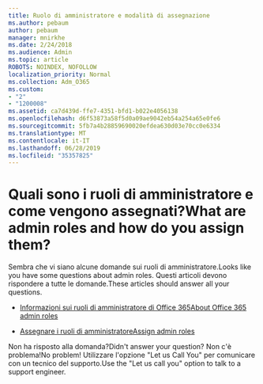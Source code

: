 ```yaml
---
title: Ruolo di amministratore e modalità di assegnazione
ms.author: pebaum
author: pebaum
manager: mnirkhe
ms.date: 2/24/2018
ms.audience: Admin
ms.topic: article
ROBOTS: NOINDEX, NOFOLLOW
localization_priority: Normal
ms.collection: Adm_O365
ms.custom:
- "2"
- "1200008"
ms.assetid: ca7d439d-ffe7-4351-bfd1-b022e4056138
ms.openlocfilehash: d6f53873a58f5d0a09ae9042eb54a254a65e0fe6
ms.sourcegitcommit: 5fb7a4b28859690020efdea630d03e70cc0e6334
ms.translationtype: MT
ms.contentlocale: it-IT
ms.lasthandoff: 06/28/2019
ms.locfileid: "35357825"
---
```

# <a name="what-are-admin-roles-and-how-do-you-assign-them"></a><span data-ttu-id="8712d-102">Quali sono i ruoli di amministratore e come vengono assegnati?</span><span class="sxs-lookup"><span data-stu-id="8712d-102">What are admin roles and how do you assign them?</span></span>

<span data-ttu-id="8712d-103">Sembra che vi siano alcune domande sui ruoli di amministratore.</span><span class="sxs-lookup"><span data-stu-id="8712d-103">Looks like you have some questions about admin roles.</span></span> <span data-ttu-id="8712d-104">Questi articoli devono rispondere a tutte le domande.</span><span class="sxs-lookup"><span data-stu-id="8712d-104">These articles should answer all your questions.</span></span>
  
- [<span data-ttu-id="8712d-105">Informazioni sui ruoli di amministratore di Office 365</span><span class="sxs-lookup"><span data-stu-id="8712d-105">About Office 365 admin roles</span></span>](https://support.office.com/article/About-Office-365-admin-roles-da585eea-f576-4f55-a1e0-87090b6aaa9d.aspx)

- [<span data-ttu-id="8712d-106">Assegnare i ruoli di amministratore</span><span class="sxs-lookup"><span data-stu-id="8712d-106">Assign admin roles</span></span>](https://support.office.com/article/assign-eac4d046-1afd-4f1a-85fc-8219c79e1504.aspx)

<span data-ttu-id="8712d-107">Non ha risposto alla domanda?</span><span class="sxs-lookup"><span data-stu-id="8712d-107">Didn't answer your question?</span></span> <span data-ttu-id="8712d-108">Non c'è problema!</span><span class="sxs-lookup"><span data-stu-id="8712d-108">No problem!</span></span> <span data-ttu-id="8712d-109">Utilizzare l'opzione "Let us Call You" per comunicare con un tecnico del supporto.</span><span class="sxs-lookup"><span data-stu-id="8712d-109">Use the "Let us call you" option to talk to a support engineer.</span></span>
  
